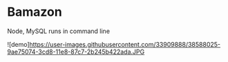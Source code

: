 # Bamazon
Node, MySQL runs in command line

![demo]https://user-images.githubusercontent.com/33909888/38588025-9ae75074-3cd8-11e8-87c7-2b245b422ada.JPG
